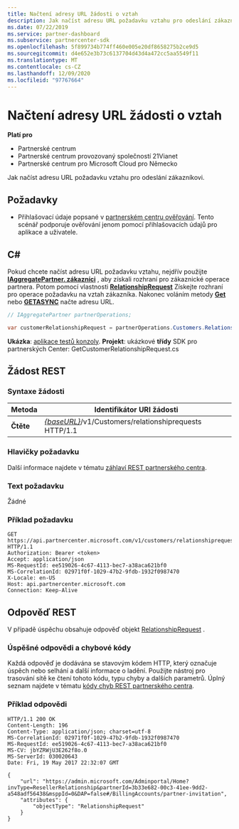 ```yaml
---
title: Načtení adresy URL žádosti o vztah
description: Jak načíst adresu URL požadavku vztahu pro odeslání zákazníkovi.
ms.date: 07/22/2019
ms.service: partner-dashboard
ms.subservice: partnercenter-sdk
ms.openlocfilehash: 5f899734b774ff460e005e20df8658275b2ce9d5
ms.sourcegitcommit: d4e652e3b73c6137704d43d4a472cc5aa5549f11
ms.translationtype: MT
ms.contentlocale: cs-CZ
ms.lasthandoff: 12/09/2020
ms.locfileid: "97767664"
---
```

# <a name="retrieve-a-relationship-request-url"></a>Načtení adresy URL žádosti o vztah

**Platí pro**

- Partnerské centrum
- Partnerské centrum provozovaný společností 21Vianet
- Partnerské centrum pro Microsoft Cloud pro Německo

Jak načíst adresu URL požadavku vztahu pro odeslání zákazníkovi.

## <a name="prerequisites"></a>Požadavky

- Přihlašovací údaje popsané v [partnerském centru ověřování](partner-center-authentication.md). Tento scénář podporuje ověřování jenom pomocí přihlašovacích údajů pro aplikace a uživatele.

## <a name="c"></a>C\#

Pokud chcete načíst adresu URL požadavku vztahu, nejdřív použijte [**IAggregatePartner. zákazníci**](/dotnet/api/microsoft.store.partnercenter.ipartner.customers) , aby získali rozhraní pro zákaznické operace partnera. Potom pomocí vlastnosti [**RelationshipRequest**](/dotnet/api/microsoft.store.partnercenter.customers.icustomercollection.relationshiprequest) Získejte rozhraní pro operace požadavku na vztah zákazníka. Nakonec voláním metody [**Get**](/dotnet/api/microsoft.store.partnercenter.relationshiprequests.icustomerrelationshiprequest.get) nebo [**GETASYNC**](/dotnet/api/microsoft.store.partnercenter.relationshiprequests.icustomerrelationshiprequest.getasync) načte adresu URL.

``` csharp
// IAggregatePartner partnerOperations;

var customerRelationshipRequest = partnerOperations.Customers.RelationshipRequest.Get();
```

**Ukázka**: [aplikace testů konzoly](console-test-app.md). **Projekt**: ukázkové **třídy** SDK pro partnerských Center: GetCustomerRelationshipRequest.cs

## <a name="rest-request"></a>Žádost REST

### <a name="request-syntax"></a>Syntaxe žádosti

| Metoda  | Identifikátor URI žádosti                                                                            |
|---------|----------------------------------------------------------------------------------------|
| **Čtěte** | [*{baseURL}*](partner-center-rest-urls.md)/v1/Customers/relationshiprequests HTTP/1.1 |

### <a name="request-headers"></a>Hlavičky požadavku

Další informace najdete v tématu [záhlaví REST partnerského centra](headers.md).

### <a name="request-body"></a>Text požadavku

Žádné

### <a name="request-example"></a>Příklad požadavku

```http
GET https://api.partnercenter.microsoft.com/v1/customers/relationshiprequests HTTP/1.1
Authorization: Bearer <token>
Accept: application/json
MS-RequestId: ee519026-4c67-4113-bec7-a38aca621bf0
MS-CorrelationId: 02971f0f-1029-47b2-9fdb-1932f0987470
X-Locale: en-US
Host: api.partnercenter.microsoft.com
Connection: Keep-Alive
```

## <a name="rest-response"></a>Odpověď REST

V případě úspěchu obsahuje odpověď objekt [RelationshipRequest](relationships-resources.md#relationshiprequest) .

### <a name="response-success-and-error-codes"></a>Úspěšné odpovědi a chybové kódy

Každá odpověď je dodávána se stavovým kódem HTTP, který označuje úspěch nebo selhání a další informace o ladění. Použijte nástroj pro trasování sítě ke čtení tohoto kódu, typu chyby a dalších parametrů. Úplný seznam najdete v tématu [kódy chyb REST partnerského centra](error-codes.md).

### <a name="response-example"></a>Příklad odpovědi

```http
HTTP/1.1 200 OK
Content-Length: 196
Content-Type: application/json; charset=utf-8
MS-CorrelationId: 02971f0f-1029-47b2-9fdb-1932f0987470
MS-RequestId: ee519026-4c67-4113-bec7-a38aca621bf0
MS-CV: jbYZRWjU3E262f8o.0
MS-ServerId: 030020643
Date: Fri, 19 May 2017 22:32:07 GMT

{
    "url": "https://admin.microsoft.com/Adminportal/Home?invType=ResellerRelationship&partnerId=3b33e682-00c3-41ee-9dd2-a548adf56438&msppId=0&DAP=false#/BillingAccounts/partner-invitation",
    "attributes": {
        "objectType": "RelationshipRequest"
    }
}
```
